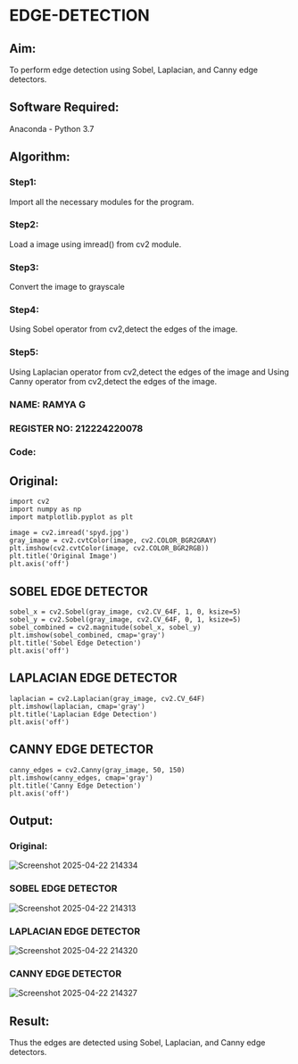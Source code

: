 # EDGE-DETECTION
## Aim:
To perform edge detection using Sobel, Laplacian, and Canny edge detectors.

## Software Required:
Anaconda - Python 3.7

## Algorithm:
### Step1:
Import all the necessary modules for the program.

### Step2:
Load a image using imread() from cv2 module.

### Step3:
Convert the image to grayscale

### Step4:
Using Sobel operator from cv2,detect the edges of the image.

### Step5:

Using Laplacian operator from cv2,detect the edges of the image and Using Canny operator from cv2,detect the edges of the image.

### NAME: RAMYA G
### REGISTER NO: 212224220078
### Code:
## Original:
```
import cv2
import numpy as np
import matplotlib.pyplot as plt

image = cv2.imread('spyd.jpg')
gray_image = cv2.cvtColor(image, cv2.COLOR_BGR2GRAY)
plt.imshow(cv2.cvtColor(image, cv2.COLOR_BGR2RGB))
plt.title('Original Image')
plt.axis('off')
```
## SOBEL EDGE DETECTOR
```
sobel_x = cv2.Sobel(gray_image, cv2.CV_64F, 1, 0, ksize=5) 
sobel_y = cv2.Sobel(gray_image, cv2.CV_64F, 0, 1, ksize=5)  
sobel_combined = cv2.magnitude(sobel_x, sobel_y)  
plt.imshow(sobel_combined, cmap='gray')
plt.title('Sobel Edge Detection')
plt.axis('off')
```
## LAPLACIAN EDGE DETECTOR
```
laplacian = cv2.Laplacian(gray_image, cv2.CV_64F)
plt.imshow(laplacian, cmap='gray')
plt.title('Laplacian Edge Detection')
plt.axis('off')
```
## CANNY EDGE DETECTOR
```
canny_edges = cv2.Canny(gray_image, 50, 150)
plt.imshow(canny_edges, cmap='gray')
plt.title('Canny Edge Detection')
plt.axis('off')  
```
## Output:
### Original:
![Screenshot 2025-04-22 214334](https://github.com/user-attachments/assets/96f5eff7-dc82-4b86-aaf7-dcb55a2c79a3)


### SOBEL EDGE DETECTOR
![Screenshot 2025-04-22 214313](https://github.com/user-attachments/assets/d9944a54-30f6-492d-97fe-58f7ecae749c)


### LAPLACIAN EDGE DETECTOR
![Screenshot 2025-04-22 214320](https://github.com/user-attachments/assets/cfc7c8dc-33ee-4fc5-811c-d62962c4c65a)


### CANNY EDGE DETECTOR
![Screenshot 2025-04-22 214327](https://github.com/user-attachments/assets/98f063be-b627-4384-8643-144457cdc07e)

## Result:
Thus the edges are detected using Sobel, Laplacian, and Canny edge detectors.

